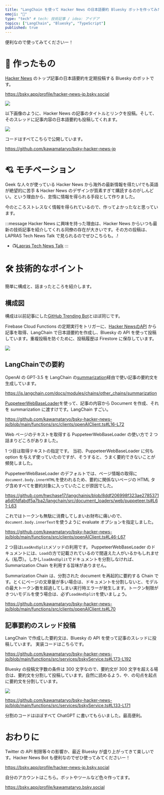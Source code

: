 ```yaml
---
title: "LangChain を使って Hacker News の日本語要約 Bluesky ボットを作ってみた"
emoji: "🪿"
type: "tech" # tech: 技術記事 / idea: アイデア
topics: ["LangChain", "Bluesky", "TypeScript"]
published: true
---
```


便利なので使ってみてくださいー！

# 🤖 作ったもの

[Hacker News](https://news.ycombinator.com/) のトップ記事の日本語要約を定期投稿する Bluesky のボットです。

https://bsky.app/profile/hacker-news-jp.bsky.social

![](/images/98b7cc1c67ad0c/2023-07-04-05-36-27.png)


以下画像のように、Hacker News の記事のタイトルとリンクを投稿。そして、そのスレッドに記事内容の日本語要約も投稿してくれます。

![](/images/98b7cc1c67ad0c/2023-07-04-05-38-37.png)

コードはすべてこちらで公開しています。

https://github.com/kawamataryo/bsky-hacker-news-jp

# 💘 モチベーション

Geek な人々が使っている Hacker News から海外の最新情報を得たい!でも英語が絶望的に苦手 & Hacker News のデザインが質素すぎて購読するのがしんどい。という理由から、怠惰に情報を得られる手段として作りました。

今のところストレスなく情報を得られているので、作ってよかったなと思っています。

:::message
Hacker News に興味を持った理由は、Hacker News からいつも最新の技術記事を紹介してくれる同僚の存在が大きいです。その方の投稿は、LAPRAS Tech News Talk で見られるのでぜひこちらも。.!

- 📺[Lapras Tech News Talk](https://www.youtube.com/playlist?list=PLKbaztxP2P4jpdF0P5YbJNJwFabB-pksK)
:::

# 🛠️ 技術的なポイント

簡単に構成と、詰まったところを紹介します。

## 構成図

構成は以前記事にした[GitHub Trending Bot](https://zenn.dev/ryo_kawamata/articles/ad4b88908f610b)とほぼ同じです。

Firebase Cloud Functions の定期実行をトリガーに、[Hacker NewsのAPI](https://github.com/HackerNews/API) から記事を取得、LangChain で日本語要約を作成し、Bluesky の API を使って投稿しています。重複投稿を防ぐために、投稿履歴は Firestore に保存しています。

![](/images/98b7cc1c67ad0c/2023-07-04-08-18-21.png)

## LangChainでの要約

OpenAI の GPT-3.5 を LangChain の[summarization](https://js.langchain.com/docs/modules/chains/other_chains/summarization)経由で使い記事の要約文を生成しています。

https://js.langchain.com/docs/modules/chains/other_chains/summarization

[PuppeteerWebBaseLoader](https://js.langchain.com/docs/modules/indexes/document_loaders/examples/web_loaders/web_puppeteer)を使って、記事の内容から Document を作成、それを summarization に渡すけです。LangChain すごい。

https://github.com/kawamataryo/bsky-hacker-news-jp/blob/main/functions/src/clients/openAIClient.ts#L16-L72

Web ページのテキストを取得する PuppeteerWebBaseLoader の使い方で 2 つ詰まりどころがありました。

1 つ目は取得テキストの指定です。
当初、PuppeteerWebBaseLoader に何も option を与えず使っていたのですが、そうすると、うまく要約できないことが頻発しました。

PuppeteerWebBaseLoader のデフォルトでは、ページ情報の取得に`document.body.innerHTML`を使われるため、要約に関係ないページの HTML タグ含めすべてを要約対象に入っていたことが原因でした。

https://github.com/hwchase17/langchainjs/blob/8ddf206998f323ae2785371a6d0fdfabdf5a7ba2/langchain/src/document_loaders/web/puppeteer.ts#L61-L63

これではトークンも無駄に消費してしまいお財布に痛いので、`document.body.innerText`を使うように evaluate オプションを指定しました。

https://github.com/kawamataryo/bsky-hacker-news-jp/blob/main/functions/src/clients/openAIClient.ts#L46-L67

2 つ目は`LoadAndSplit`メソッドの利用です。
PuppeteerWebBaseLoader のドキュメントには、`Load`の方で記載されているので間違えた人がいるかもしれません（私😇）。しかし`loadAndSplit`でドキュメントを分割しなければ、Summarization Chain を利用する旨味がありません。

Summarization Chain は、分割された document を再起的に要約する Chain です。とくにページの文章量が多い場合は、ドキュメントを分割しないと、モデルの最大トークン数を超過してしまい実行時エラーが発生します。トークン制限がきついモデルを使う場合は、必ず`LoadAndSplit`を使いましょう。

https://github.com/kawamataryo/bsky-hacker-news-jp/blob/main/functions/src/clients/openAIClient.ts#L70

## 記事要約のスレッド投稿

LangChain で作成した要約文は、Bluesky の API を使って記事のスレッドに投稿しています。
実装コードはこちらです。

https://github.com/kawamataryo/bsky-hacker-news-jp/blob/main/functions/src/services/bskyService.ts#L173-L192

Bluesky の投稿文字数の条件は 300 文字なので、要約文が 300 文字を超える場合は、要約文を分割して投稿しています。自然に読めるよう`。`や`、`の句点を起点に要約文を分割しています。

![](/images/98b7cc1c67ad0c/2023-07-04-09-33-24.png)

https://github.com/kawamataryo/bsky-hacker-news-jp/blob/main/functions/src/services/bskyService.ts#L133-L171

分割のコードはほぼすべて ChatGPT に書いてもらいました。最高便利。

# おわりに

Twitter の API 制限等々の影響か、最近 Bluesky が盛り上がってきて楽しいです。Hacker News Bot も便利なのでぜひ使ってみてくださいー！


https://bsky.app/profile/hacker-news-jp.bsky.social

自分のアカウントはこちら。ボットやツールなど色々作ってます。

https://bsky.app/profile/kawamataryo.bsky.social
